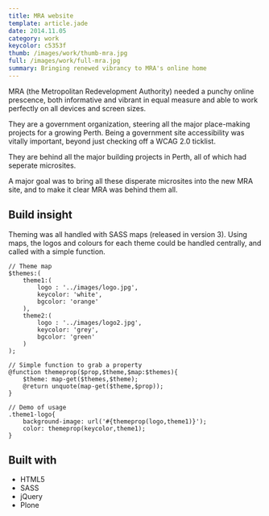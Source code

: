 ```yaml
---
title: MRA website
template: article.jade
date: 2014.11.05
category: work
keycolor: c5353f
thumb: /images/work/thumb-mra.jpg
full: /images/work/full-mra.jpg
summary: Bringing renewed vibrancy to MRA's online home
---
```


MRA (the Metropolitan Redevelopment Authority) needed a punchy online prescence, both informative and vibrant in equal measure and able to work perfectly on all devices and screen sizes.

They are a government organization, steering all the major place-making projects for a growing Perth. Being a government site accessibility was vitally important, beyond just checking off a WCAG 2.0 ticklist.

They are behind all the major building projects in Perth, all of which had seperate microsites. 

A major goal was to bring all these disperate microsites into the new MRA site, and to make it clear MRA was behind them all.

## Build insight

Theming was all handled with SASS maps (released in version 3). Using maps, the logos and colours for each theme could be handled centrally, and called with a simple function.

```
// Theme map
$themes:(
    theme1:(
        logo : '../images/logo.jpg',
        keycolor: 'white',
        bgcolor: 'orange'
    ),
    theme2:(
        logo : '../images/logo2.jpg',
        keycolor: 'grey',
        bgcolor: 'green'
    )
);

// Simple function to grab a property
@function themeprop($prop,$theme,$map:$themes){
    $theme: map-get($themes,$theme);
    @return unquote(map-get($theme,$prop));
}

// Demo of usage
.theme1-logo{
    background-image: url('#{themeprop(logo,theme1)}');
    color: themeprop(keycolor,theme1);
}

```

## Built with

- HTML5
- SASS
- jQuery
- Plone
